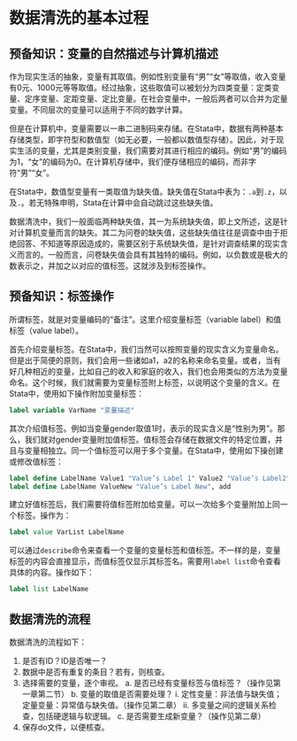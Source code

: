 ﻿# 数据清洗的基本过程

## 预备知识：变量的自然描述与计算机描述

作为现实生活的抽象，变量有其取值。例如性别变量有“男”“女”等取值，收入变量有0元、1000元等等取值。经过抽象，这些取值可以被划分为四类变量：定类变量、定序变量、定距变量、定比变量。在社会变量中，一般后两者可以合并为定量变量。不同层次的变量可以适用于不同的数学计算。

但是在计算机中，变量需要以一串二进制码来存储。在Stata中，数据有两种基本存储类型，即字符型和数值型（如无必要，一般都以数值型存储）。因此，对于现实生活的变量，尤其是类别变量，我们需要对其进行相应的编码。例如“男”的编码为1，“女”的编码为0。在计算机存储中，我们便存储相应的编码，而非字符“男”“女”。

在Stata中，数值型变量有一类取值为缺失值。缺失值在Stata中表为：`.a`到`.z`，以及`.`。若无特殊申明，Stata在计算中会自动跳过这些缺失值。

数据清洗中，我们一般面临两种缺失值，其一为系统缺失值，即上文所述，这是针对计算机变量而言的缺失。其二为问卷的缺失值，这些缺失值往往是调查中由于拒绝回答、不知道等原因造成的，需要区别于系统缺失值，是针对调查结果的现实含义而言的。一般而言，问卷缺失值会具有其独特的编码。例如，以负数或是极大的数表示之，并加之以对应的值标签。这就涉及到标签操作。

## 预备知识：标签操作

所谓标签，就是对变量编码的“备注”。这里介绍变量标签（variable label）和值标签（value label）。

首先介绍变量标签。在Stata中，我们当然可以按照变量的现实含义为变量命名。但是出于简便的原则，我们会用一些诸如a1，a2的名称来命名变量。或者，当有好几种相近的变量，比如自己的收入和家庭的收入，我们也会用类似的方法为变量命名。这个时候，我们就需要为变量标签附上标签，以说明这个变量的含义。在Stata中，使用如下操作附加变量标签：

```stata
label variable VarName "变量描述"
```

其次介绍值标签。例如当变量gender取值1时，表示的现实含义是“性别为男”。那么，我们就对gender变量附加值标签。值标签会存储在数据文件的特定位置，并且与变量相独立。同一个值标签可以用于多个变量。在Stata中，使用如下操创建或修改值标签：

```stata
label define LabelName Value1 "Value’s Label 1" Value2 "Value’s Label2"
label define LabelName ValueNew "Value’s Label New", add
```

建立好值标签后，我们需要将值标签附加给变量。可以一次给多个变量附加上同一个标签。操作为：

```stata
label value VarList LabelName
```

可以通过`describe`命令来查看一个变量的变量标签和值标签。不一样的是，变量标签的内容会直接显示，而值标签仅显示其标签名。需要用`label list`命令查看具体的内容。操作如下：

```stata
label list LabelName
```

## 数据清洗的流程

数据清洗的流程如下：

1.	是否有ID？ID是否唯一？
2.	数据中是否有重复的条目？若有，则核查。
3.	选择需要的变量，逐个审视。
    a.	是否已经有变量标签与值标签？（操作见第一章第二节）
    b.	变量的取值是否需要处理？
        i.	定性变量：非法值与缺失值；定量变量：异常值与缺失值。（操作见第二章）
        ii.	多变量之间的逻辑关系检查，包括硬逻辑与软逻辑。
    c.	是否需要生成新变量？（操作见第二章）
4.	保存do文件，以便核查。
